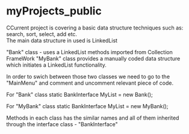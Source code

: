 # myProjects_public

CCurrent project is covering a basic data structure techniques such as: search, sort, select, add etc.	
The main data structure in used is LinkedList

"Bank" class - uses a LinkedList methods imported from Collection FrameWork	
"MyBank" class provides a manually coded data structure which initiates a LinkedList functionality. 

In order to swich between those two classes we need to go to the "MainMenu" and comment and uncomment relevant piece of code.

For "Bank" class 
static BankInterface MyList = new Bank();

For "MyBank" class
static BankInterface MyList = new MyBank();

Methods in each class has the similar names and all of them inherited through the interface class - "BankInterface"
